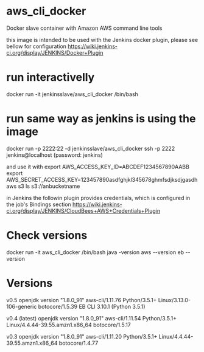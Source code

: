 # aws_cli_docker
Docker slave container with Amazon AWS command line tools

this image is intended to be used with the Jenkins docker plugin, please see bellow for configuration
https://wiki.jenkins-ci.org/display/JENKINS/Docker+Plugin

# run interactivelly
docker run -it jenkinsslave/aws_cli_docker /bin/bash

# run same way as jenkins is using the image
docker run -p 2222:22 -d jenkinsslave/aws_cli_docker
ssh -p 2222 jenkins@localhost
(password: jenkins)

and use it with 
export AWS_ACCESS_KEY_ID=ABCDEF1234567890AABB
export AWS_SECRET_ACCESS_KEY=123457890asdfghjkl345678ghmfsdjksdjgasdh
aws s3 ls s3://anbucketname

in Jenkins the followin plugin provides credentials, which is configured in the job's Bindings section
https://wiki.jenkins-ci.org/display/JENKINS/CloudBees+AWS+Credentials+Plugin


# Check versions
docker run -it aws_cli_docker /bin/bash
java -version
aws --version
eb --version

# Versions

v0.5
openjdk version "1.8.0_91"
aws-cli/1.11.76 Python/3.5.1+ Linux/3.13.0-106-generic botocore/1.5.39
EB CLI 3.10.1 (Python 3.5.1)

v0.4 (latest)
openjdk version "1.8.0_91"
aws-cli/1.11.54 Python/3.5.1+ Linux/4.4.44-39.55.amzn1.x86_64 botocore/1.5.17

v0.3
openjdk version "1.8.0_91"
aws-cli/1.11.20 Python/3.5.1+ Linux/4.4.44-39.55.amzn1.x86_64 botocore/1.4.77
